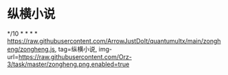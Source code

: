 # 纵横小说
*/10 * * * * https://raw.githubusercontent.com/ArrowJustDoIt/quantumultx/main/zongheng/zongheng.js, tag=纵横小说, img-url=https://raw.githubusercontent.com/Orz-3/task/master/zongheng.png,enabled=true
